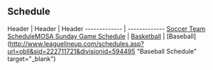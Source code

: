 ## Schedule
Header  | Header | Header
------------- | -------------
[Soccer Team Schedule](https://go.teamsnap.com/2049296/schedule?mode=calendar)[MOSA Sunday Game Schedule](https://events.gotsport.com/events/schedule.aspx?eventid=57830&FieldID=0&applicationID=3875480&action=Go) | [Basketball](https://profile.leaguetoolbox.com/site/ClientProfile/section/schedule)  | [Baseball](http://www.leaguelineup.com/schedules.asp?url=obll&sid=222711721&divisionid=594495 "Baseball Schedule" target="_blank")
